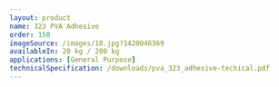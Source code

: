 ```yaml
---
layout: product
name: 323 PVA Adhesive
order: 150
imageSource: /images/18.jpg?1420046369
availableIn: 20 kg / 200 kg
applications: [General Purpose]
technicalSpecification: /downloads/pva_323_adhesive-techical.pdf
---
```


